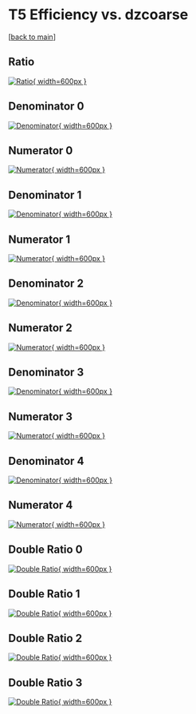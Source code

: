 # T5 Efficiency vs. dzcoarse

[[back to main](./)]



## Ratio

[![Ratio](../mtv/var/T5_base_0_0_eff_dzcoarse.png){ width=600px }](../mtv/var/T5_base_0_0_eff_dzcoarse.pdf)

## Denominator 0

[![Denominator](../mtv/den/T5_base_0_0_eff_dzcoarse_den0.png){ width=600px }](../mtv/den/T5_base_0_0_eff_dzcoarse_den0.pdf)

## Numerator 0

[![Numerator](../mtv/num/T5_base_0_0_eff_dzcoarse_num0.png){ width=600px }](../mtv/num/T5_base_0_0_eff_dzcoarse_num0.pdf)

## Denominator 1

[![Denominator](../mtv/den/T5_base_0_0_eff_dzcoarse_den1.png){ width=600px }](../mtv/den/T5_base_0_0_eff_dzcoarse_den1.pdf)

## Numerator 1

[![Numerator](../mtv/num/T5_base_0_0_eff_dzcoarse_num1.png){ width=600px }](../mtv/num/T5_base_0_0_eff_dzcoarse_num1.pdf)

## Denominator 2

[![Denominator](../mtv/den/T5_base_0_0_eff_dzcoarse_den2.png){ width=600px }](../mtv/den/T5_base_0_0_eff_dzcoarse_den2.pdf)

## Numerator 2

[![Numerator](../mtv/num/T5_base_0_0_eff_dzcoarse_num2.png){ width=600px }](../mtv/num/T5_base_0_0_eff_dzcoarse_num2.pdf)

## Denominator 3

[![Denominator](../mtv/den/T5_base_0_0_eff_dzcoarse_den3.png){ width=600px }](../mtv/den/T5_base_0_0_eff_dzcoarse_den3.pdf)

## Numerator 3

[![Numerator](../mtv/num/T5_base_0_0_eff_dzcoarse_num3.png){ width=600px }](../mtv/num/T5_base_0_0_eff_dzcoarse_num3.pdf)

## Denominator 4

[![Denominator](../mtv/den/T5_base_0_0_eff_dzcoarse_den4.png){ width=600px }](../mtv/den/T5_base_0_0_eff_dzcoarse_den4.pdf)

## Numerator 4

[![Numerator](../mtv/num/T5_base_0_0_eff_dzcoarse_num4.png){ width=600px }](../mtv/num/T5_base_0_0_eff_dzcoarse_num4.pdf)

## Double Ratio 0

[![Double Ratio](../mtv/ratio/T5_base_0_0_eff_dzcoarse_ratio0.png){ width=600px }](../mtv/ratio/T5_base_0_0_eff_dzcoarse_ratio0.pdf)

## Double Ratio 1

[![Double Ratio](../mtv/ratio/T5_base_0_0_eff_dzcoarse_ratio1.png){ width=600px }](../mtv/ratio/T5_base_0_0_eff_dzcoarse_ratio1.pdf)

## Double Ratio 2

[![Double Ratio](../mtv/ratio/T5_base_0_0_eff_dzcoarse_ratio2.png){ width=600px }](../mtv/ratio/T5_base_0_0_eff_dzcoarse_ratio2.pdf)

## Double Ratio 3

[![Double Ratio](../mtv/ratio/T5_base_0_0_eff_dzcoarse_ratio3.png){ width=600px }](../mtv/ratio/T5_base_0_0_eff_dzcoarse_ratio3.pdf)

